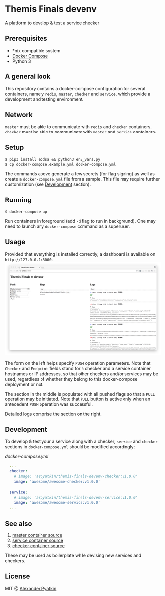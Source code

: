 # Themis Finals devenv
A platform to develop & test a service checker

## Prerequisites
- *nix compatible system
- [Docker Compose](https://docs.docker.com/compose/)
- Python 3

## A general look
This repository contains a docker-compose configuration for several containers, namely `redis`, `master`, `checker` and `service`, which provide a development and testing environment.

## Network
`master` must be able to communicate with `redis` and `checker` containers.  
`checker` must be able to communicate with `master` and `service` containers.

## Setup
```
$ pip3 install ecdsa && python3 env_vars.py
$ cp docker-compose.example.yml docker-compose.yml
```

The commands above generate a few secrets (for flag signing) as well as create a `docker-compose.yml` file from a sample. This file may require further customization (see [Development](#development) section).

## Running
```
$ docker-compose up
```

Run containers in foreground (add `-d` flag to run in background). One may need to launch any `docker-compose` command as a superuser.

## Usage
Provided that everything is installed correctly, a dashboard is available on `http://127.0.0.1:8000`. ![dashboard](screenshot.png "Themis Finals devenv")

The form on the left helps specify `PUSH` operation parameters. Note that `Checker` and `Endpoint` fields stand for a checker and a service container hostnames or IP addresses, so that other checkers and/or services may be used, regardless of whether they belong to this docker-compose deployment or not.

The section in the middle is populated with all pushed flags so that a `PULL` operation may be initiated. Note that `PULL` button is active only when an antecedent `PUSH` operation was successful.

Detailed logs comprise the section on the right.

## Development
To develop & test your a service along with a checker, `service` and `checker` sections in `docker-compose.yml` should be modified accordingly:

*docker-compose.yml*
```yaml
  ...
  checker:
    # image: 'aspyatkin/themis-finals-devenv-checker:v1.0.0'
    image: 'awesome/awesome-checker:v1.0.0'

  service:
    # image: 'aspyatkin/themis-finals-devenv-service:v1.0.0'
    image: 'awesome/awesome-service:v1.0.0'
  ...
```

## See also

1. [master container source](https://github.com/themis-project/themis-finals-devenv-master)
2. [service container source](https://github.com/themis-project/themis-finals-devenv-service)
3. [checker container source](https://github.com/themis-project/themis-finals-devenv-checker)

These may be used as boilerplate while devising new services and checkers.

## License
MIT @ [Alexander Pyatkin](https://github.com/aspyatkin)

